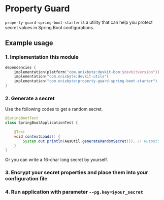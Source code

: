 # Property Guard

`property-guard-spring-boot-starter` is a utility that can help you protect secret values in Spring Boot configurations.

## Example usage

### 1. Implementation this module

```kotlin
dependencies {
    implementation(platform("com.onixbyte:devkit-bom:$devKitVersion"))
    implementation("com.onixbyte:devkit-utils")
    implementation("com.onixbyte:property-guard-spring-boot-starter")
}
```

### 2. Generate a secret

Use the following codes to get a random secret.

```java
@SpringBootTest
class SpringBootApplicationTest {
    
    @Test
    void contextLoads() {
        System.out.println(AesUtil.generateRandomSecret()); // Output: a 16-char long secret
    }
}
```

Or you can write a 16-char long secret by yourself.

### 3. Encrypt your secret properties and place them into your configuration file

### 4. Run application with parameter `--pg.key=$your_secret`

